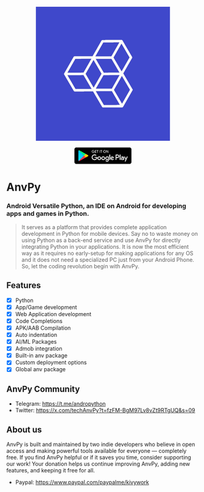 <p align="center">
  <img src="https://github.com/techAnvPy/AnvPy/blob/main/icon.jpg?raw=true" width="350" title="hover text">
</p>
<p align="center">
  <a href="https://play.google.com/store/apps/details?id=org.python.adp&pcampaignid=web_share">
    <img src="https://github.com/techAnvPy/AnvPy/blob/main/play.png?raw=true" width="150" title="hover text">
  </a>
</p>

# AnvPy
### **Android Versatile Python, an IDE on Android for developing apps and games in Python.**
> It serves as a platform that provides complete application development in Python for mobile devices. Say no to waste money on using Python as a back-end service and use AnvPy for directly integrating Python in your applications. It is now the most efficient way as it requires no early-setup for making applications for any OS and it does not need a specialized PC just from your Android Phone. So, let the coding revolution begin with AnvPy.

## Features
- [x] Python
- [x] App/Game development
- [x] Web Application development
- [x] Code Completions
- [x] APK/AAB Compilation
- [x] Auto indentation
- [x] AI/ML Packages
- [x] Admob integration
- [x] Built-in anv package
- [x] Custom deployment options
- [x] Global anv package
## AnvPy Community
- Telegram: https://t.me/andropython
- Twitter: https://x.com/techAnvPy?t=fzFM-BgM97Lv8vZt9RTgUQ&s=09
## About us
AnvPy is built and maintained by two indie developers who believe in open access and making powerful tools available for everyone — completely free.
If you find AnvPy helpful or if it saves you time, consider supporting our work! Your donation helps us continue improving AnvPy, adding new features, and keeping it free for all.
- Paypal: https://www.paypal.com/paypalme/kivywork

